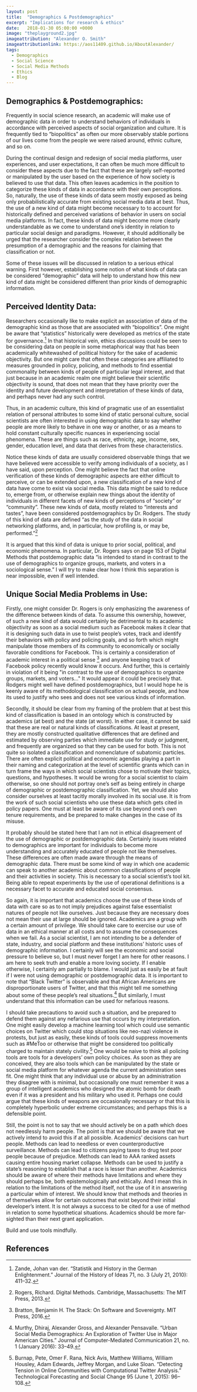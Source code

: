 ```yaml
---
layout: post
title:  "Demographics & Postdemographics"
excerpt: "Implications for research & ethics"
date:   2018-01-30 05:00:00 +0000
image: "theplayground2.jpg"
imageattribution: "Alexander O. Smith"
imageattributionlink: https://aos11409.github.io/AboutAlexander/
tags:
  - Demographics
  - Social Science
  - Social Media Methods
  - Ethics
  - Blog
---
```


## Demographics & Postdemographics:
Frequently in social science research, an academic will make use of demographic data in order to understand behaviors of individuals in accordance with perceived aspects of social organization and culture. It is frequently tied to “biopolitics” as often our more observably stable portions of our lives come from the people we were raised around, ethnic culture, and so on.

During the continual design and redesign of social media platforms, user experiences, and user expectations, it can often be much more difficult to consider these aspects due to the fact that these are largely self-reported or manipulated by the user based on the experience of how society is believed to use that data. This often leaves academics in the position to categorize these kinds of data in accordance with their own perceptions.  So, naturally, the use of these kinds of data seem mostly exposed as being only probabilistically accurate from existing social media data at best. Thus, the use of a new kind of data might become necessary to to account for historically defined and perceived variations of behavior in users on social media platforms. In fact, these kinds of data might become more clearly understandable as we come to understand one’s identity in relation to particular social design and paradigms. However, it should additionally be urged that the researcher consider the complex relation between the presumption of a demographic and the reasons for claiming that classification or not.

Some of these issues will be discussed in relation to a serious ethical warning. First however, establishing some notion of what kinds of data can be considered “demographic” data will help to understand how this new kind of data might be considered different than prior kinds of demographic information.

## Perceived Identity Data:
Researchers occasionally like to make explicit an association of data of the demographic kind as those that are associated with “biopolitics”. One might be aware that “statistics” historically were developed as metrics of the state for governance.[^1] In that historical vein, ethics discussions could be seen to be considering data on people in some metaphorical way that has been academically whitewashed of political history for the sake of academic objectivity. But one might care that often these categories are affiliated to measures grounded in policy, policing, and methods to find essential commonality between kinds of people of particular legal interest, and that just because in an academic realm one might believe their scientific objectivity is sound, that does not mean that they have priority over the identity and future development and interpretation of these kinds of data, and perhaps never had any such control.

Thus, in an academic culture, this kind of pragmatic use of an essentialist relation of personal attributes to some kind of static personal culture, social scientists are often interested in using demographic data to say whether people are more likely to behave in one way or another, or as a means to hold constant culturally specific nuances in experiencing social phenomena. These are things such as race, ethnicity, age, income, sex, gender, education level, and data that derives from these characteristics.

Notice these kinds of data are usually considered observable things that we have believed were accessible to verify among individuals of a society, as I have said, upon perception. One might believe the fact that online verification of these kinds of demographic aspects are either difficult to perceive, or can be extended upon, a new classification of a new kind of data have come to exist via social media. This data might be said to reduce to, emerge from, or otherwise explain new things about the identity of individuals in different facets of new kinds of perceptions of “society” or “community”. These new kinds of data, mostly related to “interests and tastes”, have been considered postdemographics by Dr. Rodgers. The study of this kind of data are defined “as the study of the data in social networking platforms, and, in particular, how profiling is, or may be, performed.”[^2]

It is argued that this kind of data is unique to prior social, political, and economic phenomena. In particular, Dr. Rogers says on page 153 of Digital Methods that postdemographic data “is intended to stand in contrast to the use of demographics to organize groups, markets, and voters in a sociological sense.” I will try to make clear how I think this separation is near impossible, even if well intended.

## Unique Social Media Problems in Use:
Firstly, one might consider Dr. Rogers is only emphasizing the awareness of the difference between kinds of data. To assume this ownership, however, of such a new kind of data would certainly be detrimental to its academic objectivity as soon as a social medium such as Facebook makes it clear that it is designing such data in use to twist people’s votes, track and identify their behaviors with policy and policing goals, and so forth which might manipulate those members of its community to economically or socially favorable conditions for Facebook. This is certainly a consideration of academic interest in a political sense [^3] and anyone keeping track of Facebook policy recently would know it occurs. And further, this is certainly in violation of it being "in contrast to the use of demographics to organize groups, markets, and voters..." It would appear it could be precisely that. Rodgers might well have defined postdemographics, but I would hope he is keenly aware of its methodological classification on actual people, and how its used to justify who sees and does not see various kinds of information.

Secondly, it should be clear from my framing of the problem that at best this kind of classification is based in an ontology which is constructed by academics (at best) and the state (at worst). In either case, it cannot be said that these are real or natural kinds of classifications. At least at present, they are mostly constructed qualitative differences that are defined and estimated by observing parties which immediate use for study or judgment, and frequently are organized so that they can be used for both. This is not quite so isolated a classification and nomenclature of subatomic particles. There are often explicit political and economic agendas playing a part in their naming and categorization at the level of scientific grants which can in turn frame the ways in which social scientists chose to motivate their topics, questions, and hypotheses. It would be wrong for a social scientist to claim otherwise, so one should not portray one’s self as being entirely in charge of demographic or postdemographic classification. Yet, we should also consider ourselves at least tacitly morally involved in its social use. It is from the work of such social scientists who use these data which gets cited in policy papers. One must at least be aware of its use beyond one’s own tenure requirements, and be prepared to make changes in the case of its misuse.

It probably should be stated here that I am not in ethical disagreement of the use of demographic or postdemographic data. Certainly issues related to demographics are important for individuals to become more understanding and accurately educated of people not like themselves. These differences are often made aware through the means of demographic data. There must be some kind of way in which one academic can speak to another academic about common classifications of people and their activities in society. This is necessary to a social scientist’s tool kit. Being able to repeat experiments by the use of operational definitions is a necessary facet to accurate and educated social consensus.

So again, it is important that academics choose the use of these kinds of data with care so as to not imply prejudices against false essentialist natures of people not like ourselves. Just because they are necessary does not mean their use at large should be ignored. Academics are a group with a certain amount of privilege. We should take care to exercise our use of data in an ethical manner at all costs and to assume the consequences when we fail. As a social scientist, I am not intending to be a defender of state, industry, and social platform and these institutions’ historic uses of demographic information. I certainly will see the economic and social pressure to believe so, but I must never forget I am here for other reasons. I am here to seek truth and enable a more loving society. If I enable otherwise, I certainly am partially to blame. I would just as easily be at fault if I were not using demographic or postdemographic data. It is important to note that “Black Twitter” is observable and that African Americans are disproportionate users of Twitter, and that this might tell me something about some of these people’s real situations.[^4] But similarly, I must understand that this information can be used for nefarious reasons.

I should take precautions to avoid such a situation, and be prepared to defend them against any nefarious use that occurs by my interpretation. One might easily develop a machine learning tool which could use semantic choices on Twitter which could stop situations like neo-nazi violence in protests, but just as easily, these kinds of tools could suppress movements such as #MeToo or otherwise that might be considered too politically charged to maintain stately civility.[^5] One would be naive to think all policing tools are tools for a developers’ own policy choices. As soon as they are conceived, they are also tools which can be manipulated by the state or social media platform for whatever agenda the current administration sees fit. One might think that any individual use or abuse by an administration they disagree with is minimal, but occasionally one must remember it was a group of intelligent academics who designed the atomic bomb for death even if it was a president and his military who used it. Perhaps one could argue that these kinds of weapons are occasionally necessary or that this is completely hyperbolic under extreme circumstances; and perhaps this is a defensible point.

Still, the point is not to say that we should actively be on a path which does not needlessly harm people. The point is that we should be aware that we actively intend to avoid this if at all possible. Academics’ decisions can hurt people. Methods can lead to needless or even counterproductive surveillance. Methods can lead to citizens paying taxes to drug test poor people because of prejudice. Methods can lead to AAA ranked assets causing entire housing market collapse. Methods can be used to justify a state’s reasoning to establish that a race is lesser than another. Academics should be aware of where their methods have limitations and where they should perhaps be, both epistemologically and ethically. And I mean this in relation to the limitations of the method itself, not the use of it in answering a particular whim of interest. We should know that methods and theories in of themselves allow for certain outcomes that exist beyond their initial developer’s intent. It is not always a success to be cited for a use of method in relation to some hypothetical situations. Academics should be more far-sighted than their next grant application.

Build and use tools mindfully.

## References
[^1]: Zande, Johan van der. “Statistik and History in the German Enlightenment.” Journal of the History of Ideas 71, no. 3 (July 21, 2010): 411–32.

[^2]: Rogers, Richard. Digital Methods. Cambridge, Massachusetts: The MIT Press, 2013.

[^3]: Bratton, Benjamin H. The Stack: On Software and Sovereignty. MIT Press, 2016.

[^4]: Murthy, Dhiraj, Alexander Gross, and Alexander Pensavalle. “Urban Social Media Demographics: An Exploration of Twitter Use in Major American Cities.” Journal of Computer-Mediated Communication 21, no. 1 (January 2016): 33–49.

[^5]: Burnap, Pete, Omer F. Rana, Nick Avis, Matthew Williams, William Housley, Adam Edwards, Jeffrey Morgan, and Luke Sloan. “Detecting Tension in Online Communities with Computational Twitter Analysis.” Technological Forecasting and Social Change 95 (June 1, 2015): 96–108.
